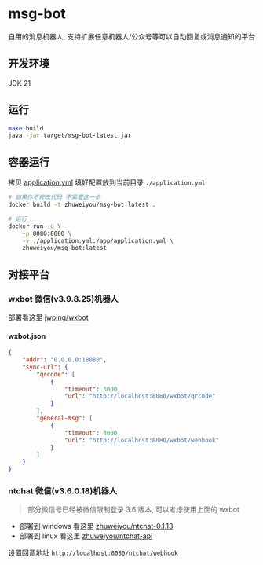# msg-bot

自用的消息机器人, 支持扩展任意机器人/公众号等可以自动回复或消息通知的平台

## 开发环境

JDK 21

## 运行

```bash
make build
java -jar target/msg-bot-latest.jar
```

## 容器运行

拷贝 [application.yml](src/main/resources/application.yml)
填好配置放到当前目录 `./application.yml`

```bash
# 如果你不修改代码 不需要这一步
docker build -t zhuweiyou/msg-bot:latest .

# 运行
docker run -d \
    -p 8080:8080 \
    -v ./application.yml:/app/application.yml \
    zhuweiyou/msg-bot:latest
```

## 对接平台

### wxbot 微信(v3.9.8.25)机器人

部署看这里 [jwping/wxbot](https://github.com/jwping/wxbot)

#### wxbot.json

```json
{
	"addr": "0.0.0.0:18080",
	"sync-url": {
		"qrcode": [
			{
				"timeout": 3000,
				"url": "http://localhost:8080/wxbot/qrcode"
			}
		],
		"general-msg": [
			{
				"timeout": 3000,
				"url": "http://localhost:8080/wxbot/webhook"
			}
		]
	}
}
```

### ntchat 微信(v3.6.0.18)机器人

> 部分微信号已经被微信限制登录 3.6 版本, 可以考虑使用上面的 wxbot

- 部署到 windows 看这里 [zhuweiyou/ntchat-0.1.13](https://github.com/zhuweiyou/ntchat-0.1.13)
- 部署到 linux 看这里 [zhuweiyou/ntchat-api](https://github.com/zhuweiyou/ntchat-api)

设置回调地址 `http://localhost:8080/ntchat/webhook`
